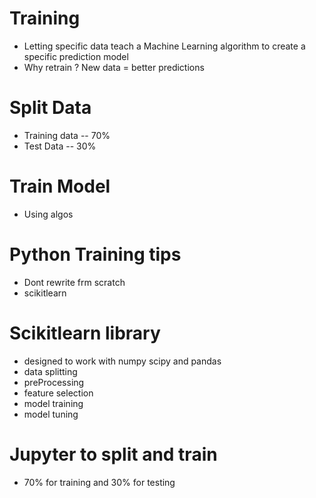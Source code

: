 # Training 
- Letting specific data teach a Machine Learning algorithm to create a specific prediction model
- Why retrain ? New data = better predictions 

# Split Data
- Training data 
-- 70%
- Test Data
-- 30%

# Train Model 
- Using algos

# Python Training tips
- Dont rewrite frm scratch
- scikitlearn 

# Scikitlearn library 
- designed to work with numpy scipy and pandas
- data splitting 
- preProcessing
- feature selection
- model training
- model tuning 

# Jupyter to split and train 
- 70% for training and 30% for testing
